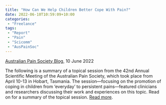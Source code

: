```yaml
---
title: "How Can We Help Children Better Cope With Pain?"
date: 2022-06-10T10:59:09+10:00
categories:
 - "Freelance"
tags:
 - "Report"
 - "Pain"
 - "Scicomm"
 - "AusPainSoc"
---
```


<!--more-->

[Australian Pain Society Blog](https://blog.apsoc.org.au/), 10 June 2022

The following is a summary of a topical session from the 42nd Annual Scientific Meeting of the Australian Pain Society, which took place from April 10-13 in Hobart, Tasmania. The session—focusing on the promotion of coping in children from ‘everyday’ to persistent pains—featured clinicians and researchers discussing their work and experiences on this topic. Read on for a summary of the topical session. [Read more](https://blog.apsoc.org.au/2022/06/10/aps2022-topical-session-2c-how-can-we-help-children-better-cope-with-pain/). 